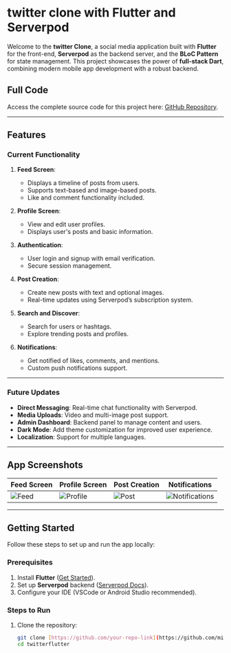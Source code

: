 # twitter clone with Flutter and Serverpod

Welcome to the **twitter Clone**, a social media application built with **Flutter** for the front-end, **Serverpod** as the backend server, and the **BLoC Pattern** for state management. This project showcases the power of **full-stack Dart**, combining modern mobile app development with a robust backend.

## Full Code  
Access the complete source code for this project here: [GitHub Repository](https://github.com/mitegab/twitterflutter.git).



---

## Features

### Current Functionality  
1. **Feed Screen**:  
   - Displays a timeline of posts from users.  
   - Supports text-based and image-based posts.  
   - Like and comment functionality included.

2. **Profile Screen**:  
   - View and edit user profiles.  
   - Displays user's posts and basic information.

3. **Authentication**:  
   - User login and signup with email verification.  
   - Secure session management.

4. **Post Creation**:  
   - Create new posts with text and optional images.  
   - Real-time updates using Serverpod’s subscription system.

5. **Search and Discover**:  
   - Search for users or hashtags.  
   - Explore trending posts and profiles.

6. **Notifications**:  
   - Get notified of likes, comments, and mentions.  
   - Custom push notifications support.

---

### Future Updates  
- **Direct Messaging**: Real-time chat functionality with Serverpod.  
- **Media Uploads**: Video and multi-image post support.  
- **Admin Dashboard**: Backend panel to manage content and users.  
- **Dark Mode**: Add theme customization for improved user experience.  
- **Localization**: Support for multiple languages.

---

## App Screenshots  

| Feed Screen       | Profile Screen    | Post Creation    | Notifications    |
|-------------------|-------------------|------------------|------------------|
| ![Feed](link-to-image) | ![Profile](link-to-image) | ![Post](link-to-image) | ![Notifications](link-to-image) |

---

## Getting Started  

Follow these steps to set up and run the app locally:

### Prerequisites  
1. Install **Flutter** ([Get Started](https://flutter.dev/docs/get-started/install)).  
2. Set up **Serverpod** backend ([Serverpod Docs](https://serverpod.dev/)).  
3. Configure your IDE (VSCode or Android Studio recommended).

### Steps to Run  
1. Clone the repository:  
   ```bash  
   git clone [https://github.com/your-repo-link](https://github.com/mitegab/twitterflutter.git)  
   cd twitterflutter
